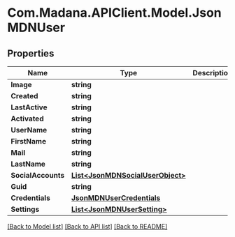 
# Com.Madana.APIClient.Model.JsonMDNUser

## Properties

Name | Type | Description | Notes
------------ | ------------- | ------------- | -------------
**Image** | **string** |  | [optional] 
**Created** | **string** |  | [optional] 
**LastActive** | **string** |  | [optional] 
**Activated** | **string** |  | [optional] 
**UserName** | **string** |  | [optional] 
**FirstName** | **string** |  | [optional] 
**Mail** | **string** |  | [optional] 
**LastName** | **string** |  | [optional] 
**SocialAccounts** | [**List&lt;JsonMDNSocialUserObject&gt;**](JsonMDNSocialUserObject.md) |  | [optional] 
**Guid** | **string** |  | [optional] 
**Credentials** | [**JsonMDNUserCredentials**](JsonMDNUserCredentials.md) |  | [optional] 
**Settings** | [**List&lt;JsonMDNUserSetting&gt;**](JsonMDNUserSetting.md) |  | [optional] 

[[Back to Model list]](../README.md#documentation-for-models)
[[Back to API list]](../README.md#documentation-for-api-endpoints)
[[Back to README]](../README.md)

